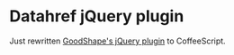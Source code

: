 Datahref jQuery plugin
============
Just rewritten [GoodShape's jQuery plugin](https://github.com/GoodShape/datahref-jquery) to CoffeeScript.